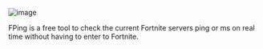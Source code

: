 ![image](https://github.com/user-attachments/assets/356f2367-caba-43c6-a8fd-db0b2860dcf0)


FPing is a free tool to check the current Fortnite servers ping or ms on real time without having to enter to Fortnite.
